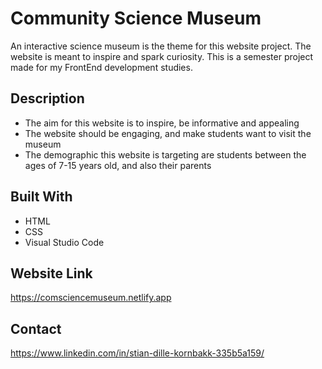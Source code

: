 # Community Science Museum

An interactive science museum is the theme for this website project. 
The website is meant to inspire and spark curiosity. This is a 
semester project made for my FrontEnd development studies.


## Description

- The aim for this website is to inspire, be informative and appealing
- The website should be engaging, and make students want to visit the museum
- The demographic this website is targeting are students between the ages of 7-15 years old, and also their parents


## Built With

- HTML
- CSS
- Visual Studio Code


## Website Link

https://comsciencemuseum.netlify.app

## Contact

https://www.linkedin.com/in/stian-dille-kornbakk-335b5a159/
